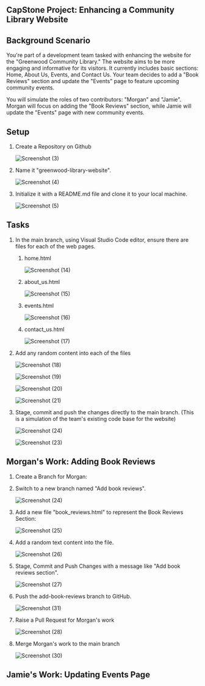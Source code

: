 ## CapStone Project: Enhancing a Community Library Website

## Background Scenario

You're part of a development team tasked with enhancing the website for the "Greenwood Community Library." The website aims to be more engaging and informative for its visitors. It currently includes basic sections: Home, About Us, Events, and Contact Us. Your team decides to add a "Book Reviews" section and update the "Events" page to feature upcoming community events.

You will simulate the roles of two contributors: "Morgan" and "Jamie". Morgan will focus on adding the "Book Reviews" section, while Jamie will update the "Events" page with new community events.

## Setup

1. Create a Repository on Github
   
   ![Screenshot (3)](https://github.com/user-attachments/assets/ebc7e378-efd6-469a-a248-66fe9aaa644c)

2. Name it "greenwood-library-website".
   
   ![Screenshot (4)](https://github.com/user-attachments/assets/3c2b5815-8873-45c6-a948-a543f5aa0c35)

3. Initialize it with a README.md file and clone it to your local machine.

   ![Screenshot (5)](https://github.com/user-attachments/assets/bb6d6d5b-7457-4680-8f49-e9453dbdf3ea)


## Tasks

1. In the main branch, using Visual Studio Code editor, ensure there are files for each of the web pages.

   1. home.html

       ![Screenshot (14)](https://github.com/user-attachments/assets/bd871b81-8bd5-44ad-b20d-aea104c8e884)

   2. about_us.html

      ![Screenshot (15)](https://github.com/user-attachments/assets/7fdb84cc-8e98-474e-a6ba-494202ebc287)

   3. events.html

      ![Screenshot (16)](https://github.com/user-attachments/assets/f95095e8-72d5-4632-91a1-6291256e9ac1)

   4. contact_us.html

      ![Screenshot (17)](https://github.com/user-attachments/assets/88494961-ec31-46e9-b177-1e81009ebb0d)

2. Add any random content into each of the files

   ![Screenshot (18)](https://github.com/user-attachments/assets/5941c1c4-0aa8-4043-bd11-06370bb8dfa1)

   ![Screenshot (19)](https://github.com/user-attachments/assets/0b4c3714-9eaf-472c-9db1-df07981eeeb5)

   ![Screenshot (20)](https://github.com/user-attachments/assets/d8267ef2-b497-405c-8ee5-f4be040ce234)

   ![Screenshot (21)](https://github.com/user-attachments/assets/97a01379-553d-4333-bb02-6b76f3849654)

3. Stage, commit and push the changes directly to the main branch. (This is a simulation of the team's existing code base for the website)

   ![Screenshot (24)](https://github.com/user-attachments/assets/21b41da9-fb32-41e3-8263-5a261af54514)

   ![Screenshot (23)](https://github.com/user-attachments/assets/d2b07886-36b7-414e-bbb6-c2f48ac0108a)


## Morgan's Work: Adding Book Reviews

1. Create a Branch for Morgan:

2. Switch to a new branch named "Add book reviews".

   ![Screenshot (24)](https://github.com/user-attachments/assets/01b52008-284f-4e9c-9e63-efc027188fdf)

3. Add a new file "book_reviews.html" to represent the Book Reviews Section:

   ![Screenshot (25)](https://github.com/user-attachments/assets/496b43f2-c1bf-44c0-8476-a097d09d2cab)

4. Add a random text content into the file.

   ![Screenshot (26)](https://github.com/user-attachments/assets/07fe4e68-03b3-46f3-b078-37a16b11d83a)

5. Stage, Commit and Push Changes with a message like "Add book reviews section".

   ![Screenshot (27)](https://github.com/user-attachments/assets/1453a826-af68-43c1-a45a-72bddc3042b3)

6. Push the add-book-reviews branch to GitHub.

   ![Screenshot (31)](https://github.com/user-attachments/assets/933a861f-d088-4915-9def-b078d3a9c420)

7. Raise a Pull Request for Morgan's work

   ![Screenshot (28)](https://github.com/user-attachments/assets/29f56d5a-907b-4b76-81bf-6bfcb121b113)

8. Merge Morgan's work to the main branch

   ![Screenshot (30)](https://github.com/user-attachments/assets/2c56d24d-8473-434c-b2f6-978fc5cb307d)


## Jamie's Work: Updating Events Page






















